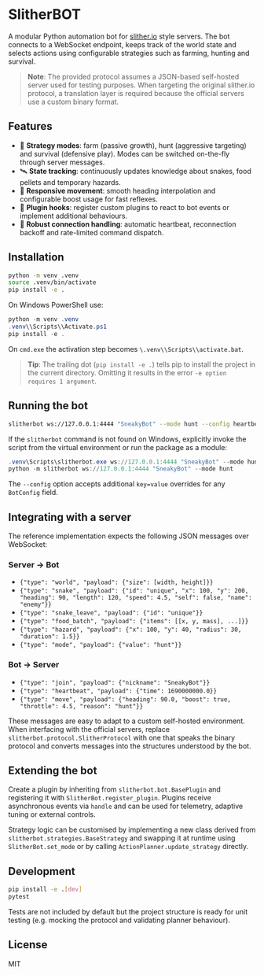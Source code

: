 # SlitherBOT

A modular Python automation bot for [slither.io](https://slither.io/) style servers. The bot connects to a WebSocket endpoint, keeps track of the world state and selects actions using configurable strategies such as farming, hunting and survival.

> **Note**: The provided protocol assumes a JSON-based self-hosted server used for testing purposes. When targeting the original slither.io protocol, a translation layer is required because the official servers use a custom binary format.

## Features

- 🧠 **Strategy modes**: farm (passive growth), hunt (aggressive targeting) and survival (defensive play). Modes can be switched on-the-fly through server messages.
- 🛰️ **State tracking**: continuously updates knowledge about snakes, food pellets and temporary hazards.
- 🚀 **Responsive movement**: smooth heading interpolation and configurable boost usage for fast reflexes.
- 🔌 **Plugin hooks**: register custom plugins to react to bot events or implement additional behaviours.
- 🔁 **Robust connection handling**: automatic heartbeat, reconnection backoff and rate-limited command dispatch.

## Installation

```bash
python -m venv .venv
source .venv/bin/activate
pip install -e .
```

On Windows PowerShell use:

```powershell
python -m venv .venv
.venv\\Scripts\\Activate.ps1
pip install -e .
```

On `cmd.exe` the activation step becomes `\.venv\\Scripts\\activate.bat`.

> **Tip**: The trailing dot (`pip install -e .`) tells pip to install the
> project in the current directory. Omitting it results in the error
> `-e option requires 1 argument`.

## Running the bot

```bash
slitherbot ws://127.0.0.1:4444 "SneakyBot" --mode hunt --config heartbeat_interval=2.0 send_rate_limit=0.05
```

If the `slitherbot` command is not found on Windows, explicitly invoke the script from the
virtual environment or run the package as a module:

```powershell
.venv\Scripts\slitherbot.exe ws://127.0.0.1:4444 "SneakyBot" --mode hunt
python -m slitherbot ws://127.0.0.1:4444 "SneakyBot" --mode hunt
```

The `--config` option accepts additional `key=value` overrides for any `BotConfig` field.

## Integrating with a server

The reference implementation expects the following JSON messages over WebSocket:

### Server → Bot

- `{"type": "world", "payload": {"size": [width, height]}}`
- `{"type": "snake", "payload": {"id": "unique", "x": 100, "y": 200, "heading": 90, "length": 120, "speed": 4.5, "self": false, "name": "enemy"}}`
- `{"type": "snake_leave", "payload": {"id": "unique"}}`
- `{"type": "food_batch", "payload": {"items": [[x, y, mass], ...]}}`
- `{"type": "hazard", "payload": {"x": 100, "y": 40, "radius": 30, "duration": 1.5}}`
- `{"type": "mode", "payload": {"value": "hunt"}}`

### Bot → Server

- `{"type": "join", "payload": {"nickname": "SneakyBot"}}`
- `{"type": "heartbeat", "payload": {"time": 1690000000.0}}`
- `{"type": "move", "payload": {"heading": 90.0, "boost": true, "throttle": 4.5, "reason": "hunt"}}`

These messages are easy to adapt to a custom self-hosted environment. When interfacing with the official servers, replace `slitherbot.protocol.SlitherProtocol` with one that speaks the binary protocol and converts messages into the structures understood by the bot.

## Extending the bot

Create a plugin by inheriting from `slitherbot.bot.BasePlugin` and registering it with `SlitherBot.register_plugin`. Plugins receive asynchronous events via `handle` and can be used for telemetry, adaptive tuning or external controls.

Strategy logic can be customised by implementing a new class derived from `slitherbot.strategies.BaseStrategy` and swapping it at runtime using `SlitherBot.set_mode` or by calling `ActionPlanner.update_strategy` directly.

## Development

```bash
pip install -e .[dev]
pytest
```

Tests are not included by default but the project structure is ready for unit testing (e.g. mocking the protocol and validating planner behaviour).

## License

MIT
